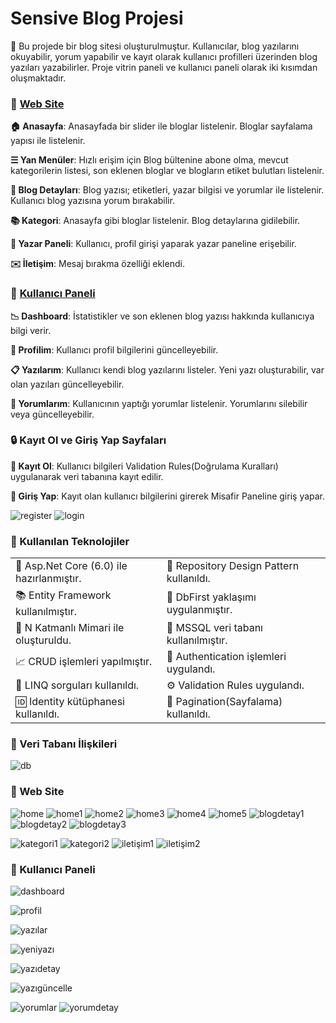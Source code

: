 # Sensive Blog Projesi

📰 Bu projede bir blog sitesi oluşturulmuştur. Kullanıcılar, blog yazılarını okuyabilir, yorum yapabilir ve kayıt olarak kullanıcı profilleri üzerinden blog yazıları yazabilirler. Proje vitrin paneli ve kullanıcı paneli olarak iki kısımdan oluşmaktadır.

### 🌟 [Web Site](#-web-site-1)

**🏠 Anasayfa**: Anasayfada bir slider ile bloglar listelenir. Bloglar sayfalama yapısı ile listelenir. 

**☰ Yan Menüler**: Hızlı erişim için Blog bültenine abone olma, mevcut kategorilerin listesi, son eklenen bloglar ve blogların etiket bulutları listelenir. 

**📄 Blog Detayları**: Blog yazısı; etiketleri, yazar bilgisi ve yorumlar ile listelenir. Kullanıcı blog yazısına yorum bırakabilir.

**📚 Kategori**: Anasayfa gibi bloglar listelenir. Blog detaylarına gidilebilir.

**👤 Yazar Paneli**: Kullanıcı, profil girişi yaparak yazar paneline erişebilir.

**✉️ İletişim**: Mesaj bırakma özelliği eklendi. 

### 🔮 [Kullanıcı Paneli](#-kullanıcı-paneli-1)

**📉 Dashboard**: İstatistikler ve son eklenen blog yazısı hakkında kullanıcıya bilgi verir.

**💎 Profilim**: Kullanıcı profil bilgilerini güncelleyebilir.

**📋 Yazılarım**: Kullanıcı kendi blog yazılarını listeler. Yeni yazı oluşturabilir, var olan yazıları güncelleyebilir. 

**💬 Yorumlarım**: Kullanıcının yaptığı yorumlar listelenir. Yorumlarını silebilir veya güncelleyebilir.

###  🔒 Kayıt Ol ve Giriş Yap Sayfaları

**🔐 Kayıt Ol**:   Kullanıcı bilgileri Validation Rules(Doğrulama Kuralları) uygulanarak veri tabanına kayıt edilir.

**🔑 Giriş Yap**: Kayıt olan kullanıcı bilgilerini girerek Misafir Paneline giriş yapar.

![register](https://github.com/user-attachments/assets/3bdb7290-3ea7-4a52-aa69-90f8f079c4ed)
![login](https://github.com/user-attachments/assets/c4844743-d26c-4aa9-ba4b-3faaef929ccf)

### 🚀 Kullanılan Teknolojiler

<table>
  <tr>
    <td>🎉 Asp.Net Core (6.0) ile hazırlanmıştır.</td>
    <td>📘 Repository Design Pattern kullanıldı.</td>
  </tr>
  <tr>
    <td>📚 Entity Framework kullanılmıştır.</td>
    <td>🔨 DbFirst yaklaşımı uygulanmıştır.</td>
  </tr>
  <tr>
    <td>🏢 N Katmanlı Mimari ile oluşturuldu.</td>
    <td>💾 MSSQL veri tabanı kullanılmıştır.</td>
  </tr>
  <tr>
    <td>📈 CRUD işlemleri yapılmıştır.</td>
        <td>🔐 Authentication işlemleri uygulandı.</td>
  </tr>
  <tr>
    <td>📖 LINQ sorguları kullanıldı.</td>
    <td>⚙️ Validation Rules uygulandı.</td>
  </tr>
  <tr>
    <td>🆔 Identity kütüphanesi kullanıldı. </td>
     <td>📖 Pagination(Sayfalama) kullanıldı. </td>
  </tr>
</table>

### 📂 Veri Tabanı İlişkileri

![db](https://github.com/user-attachments/assets/40602b5e-a891-48d0-93c3-199fc425691a)

### 🌟 Web Site
![home](https://github.com/user-attachments/assets/4524a631-1c25-46e1-9d5b-0cc86a7601b9)
![home1](https://github.com/user-attachments/assets/d7b40253-24f0-4ae6-8d30-3fce68225914)
![home2](https://github.com/user-attachments/assets/538aef48-2907-4d04-af96-f9e88a947a74)
![home3](https://github.com/user-attachments/assets/ee40aea2-0059-426d-b1b5-67eb976de38e)
![home4](https://github.com/user-attachments/assets/48342cd5-cad4-4155-b84e-d038162a14b0)
![home5](https://github.com/user-attachments/assets/dba46195-1a44-4c9c-a8d7-c6ec9d9d0992)
![blogdetay1](https://github.com/user-attachments/assets/1e11e2a9-0433-4bed-b227-407b8f980496)
![blogdetay2](https://github.com/user-attachments/assets/67999e38-8a8b-4531-b305-03a03589053e)
![blogdetay3](https://github.com/user-attachments/assets/7abc03ff-7770-493a-b225-7f8aa8cfe4c7)

![kategori1](https://github.com/user-attachments/assets/f7807b4d-f38e-49a0-aec1-4c289c6dbb38)
![kategori2](https://github.com/user-attachments/assets/0ef30aba-38e4-47da-8823-2807a5bda86e)
![iletişim1](https://github.com/user-attachments/assets/cc36ef1d-ad21-4658-bcb6-5e481a126e9d)
![iletişim2](https://github.com/user-attachments/assets/dbab4208-c363-438d-af30-1ea0c5f3e1bb)


### 🔮 Kullanıcı Paneli

![dashboard](https://github.com/user-attachments/assets/0359d253-ef85-4f2f-aaf1-937565578daf)

![profil](https://github.com/user-attachments/assets/96928c9f-6144-4930-95c0-c39b069de7b0)

![yazılar](https://github.com/user-attachments/assets/d5b2c882-10ff-48f5-8d2b-a712c2781c52)

![yeniyazı](https://github.com/user-attachments/assets/0123c675-8a8f-4660-9689-78b9f4fe9215)

![yazıdetay](https://github.com/user-attachments/assets/f9bf9992-90a7-4916-a224-3bc53d3cd651)

![yazıgüncelle](https://github.com/user-attachments/assets/78742886-5916-4ce4-857b-accb22dc9605)

![yorumlar](https://github.com/user-attachments/assets/e99b9ea9-9e38-4576-b045-f0623466c9c7)
![yorumdetay](https://github.com/user-attachments/assets/7730dbe1-e4ea-44aa-95b9-06da44b80540)



